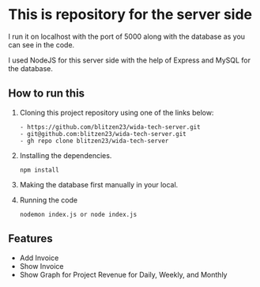 # This is repository for the server side

I run it on localhost with the port of 5000 along with the database as you can see in the code.

I used NodeJS for this server side with the help of Express and MySQL for the database.

## How to run this
1. Cloning this project repository using one of the links below:
   ```
   - https://github.com/blitzen23/wida-tech-server.git
   - git@github.com:blitzen23/wida-tech-server.git
   - gh repo clone blitzen23/wida-tech-server
   ```
 2. Installing the dependencies.
    ```
    npm install
    ```

3. Making the database first manually in your local.
   
4. Running the code
   ```
   nodemon index.js or node index.js
   ```

## Features
- Add Invoice
- Show Invoice
- Show Graph for Project Revenue for Daily, Weekly, and Monthly
